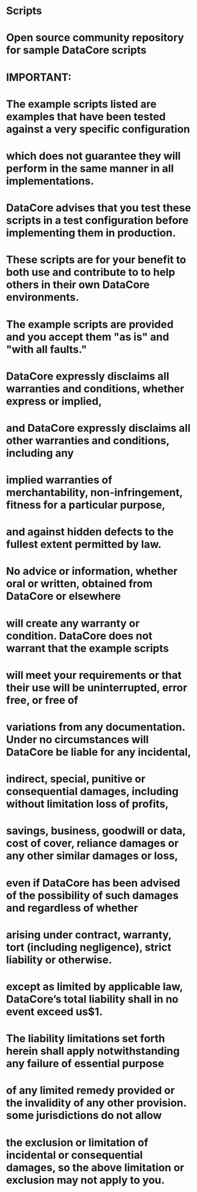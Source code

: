 # Scripts
# Open source community repository for sample DataCore scripts
# 
# IMPORTANT:
# The example scripts listed are examples that have been tested against a very specific configuration 
# which does not guarantee they will perform in the same manner in all implementations.  
# DataCore advises that you test these scripts in a test configuration before implementing them in production. 
# 
# These scripts are for your benefit to both use and contribute to to help others in their own DataCore environments.
#
# The example scripts are provided and you accept them "as is" and "with all faults."  
# DataCore expressly disclaims all warranties and conditions, whether express or implied, 
# and DataCore expressly disclaims all other warranties and conditions, including any 
# implied warranties of merchantability, non-infringement, fitness for a particular purpose, 
# and against hidden defects to the fullest extent permitted by law.  
#
# No advice or information, whether oral or written, obtained from DataCore or elsewhere 
# will create any warranty or condition.  DataCore does not warrant that the example scripts 
# will meet your requirements or that their use will be uninterrupted, error free, or free of 
# variations from any documentation. Under no circumstances will DataCore be liable for any incidental, 
# indirect, special, punitive or consequential damages, including without limitation loss of profits, 
# savings, business, goodwill or data, cost of cover, reliance damages or any other similar damages or loss, 
# even if DataCore has been advised of the possibility of such damages and regardless of whether 
# arising under contract, warranty, tort (including negligence), strict liability or otherwise. 
# except as limited by applicable law, DataCore’s total liability shall in no event exceed us$1.  
# The liability limitations set forth herein shall apply notwithstanding any failure of essential purpose 
# of any limited remedy provided or the invalidity of any other provision. some jurisdictions do not allow 
# the exclusion or limitation of incidental or consequential damages, so the above limitation or exclusion may not apply to you.​
